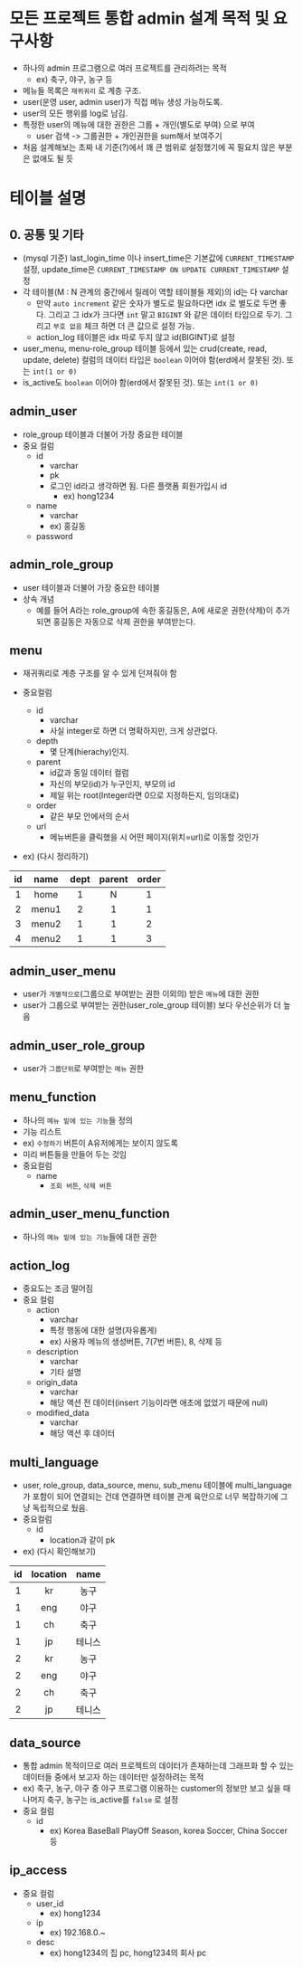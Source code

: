 # 모든 프로젝트 통합 admin 설계 목적 및 요구사항

- 하나의 admin 프로그램으로 여러 프로젝트를 관리하려는 목적
  - ex) 축구, 야구, 농구 등
- 메뉴들 목록은 `재퀴궈리` 로 계층 구조.
- user(운영 user, admin user)가 직접 메뉴 생성 가능하도록.
- user의 모든 행위를 log로 남김.
- 특정한 user의 메뉴에 대한 권한은 그룹 + 개인(별도로 부여) 으로 부여
  - user 검색 -> 그룹권한 + 개인권한을 sum해서 보여주기
- 처음 설계해보는 초짜 내 기준(?)에서 꽤 큰 범위로 설정했기에 꼭 필요치 않은 부분은 없애도 될 듯

# 테이블 설명

## 0. 공통 및 기타

- (mysql 기준) last_login_time 이나 insert_time은 기본값에 `CURRENT_TIMESTAMP` 설정, update_time은 `CURRENT_TIMESTAMP ON UPDATE CURRENT_TIMESTAMP` 설정
- 각 테이블(M : N 관계의 중간에서 릴레이 역할 테이블들 제외)의 id는 다 varchar
  - 만약 `auto increment` 같은 숫자가 별도로 필요하다면 idx 로 별도로 두면 좋다. 그리고 그 idx가 크다면 `int` 말고 `BIGINT` 와 같은 데이터 타입으로 두기. 그리고 `부호 없음` 체크 하면 더 큰 값으로 설정 가능.
  - action_log 테이블은 idx 따로 두지 않고 id(BIGINT)로 설정
- user_menu, menu-role_group 테이블 등에서 있는 crud(create, read, update, delete) 컬럼의 데이터 타입은 `boolean` 이어야 함(erd에서 잘못된 것). 또는 `int(1 or 0)`
- is_active도 `boolean` 이어야 함(erd에서 잘못된 것). 또는 `int(1 or 0)`

## admin_user

- role_group 테이블과 더불어 가장 중요한 테이블
- 중요 컬럼
  - id
    - varchar
    - pk
    - 로그인 id라고 생각하면 됨. 다른 플랫폼 회원가입시 id
      - ex) hong1234
  - name
    - varchar
    - ex) 홍길동
  - password

## admin_role_group

- user 테이블과 더불어 가장 중요한 테이블
- 상속 개념
  - 예를 들어 A라는 role_group에 속한 홍길동은, A에 새로운 권한(삭제)이 추가되면 홍길동은 자동으로 삭제 권한을 부여받는다.

## menu

- 재귀쿼리로 계층 구조를 알 수 있게 던져줘야 함
- 중요컬럼

  - id
    - varchar
    - 사실 integer로 하면 더 명확하지만, 크게 상관없다.
  - depth
    - 몇 단계(hierachy)인지.
  - parent
    - id값과 동일 데이터 컬럼
    - 자신의 부모(id)가 누구인지, 부모의 id
    - 제일 위는 root(Integer라면 0으로 지정하든지, 임의대로)
  - order
    - 같은 부모 안에서의 순서
  - url
    - 메뉴버튼을 클릭했을 시 어떤 페이지(위치=url)로 이동할 것인가

- ex) (다시 정리하기)

| id  | name  | dept | parent | order |
| :-: | :---: | :--: | :----: | :---: |
|  1  | home  |  1   |   N    |   1   |
|  2  | menu1 |  2   |   1    |   1   |
|  3  | menu2 |  1   |   1    |   2   |
|  4  | menu2 |  1   |   1    |   3   |

## admin_user_menu

- user가 `개별적으로`(그룹으로 부여받는 권한 이외의) 받은 `메뉴`에 대한 권한
- user가 그룹으로 부여받는 권한(user_role_group 테이블) 보다 우선순위가 더 높음

## admin_user_role_group

- user가 `그룹단위`로 부여받는 `메뉴` 권한

## menu_function

- 하나의 `메뉴 밑에 있는 기능`들 정의
- 기능 리스트
- ex) `수정하기` 버튼이 A유저에게는 보이지 않도록
- 미리 버튼들을 만들어 두는 것임
- 중요컬럼
  - name
    - `조회 버튼`, `삭제 버튼`

## admin_user_menu_function

- 하나의 `메뉴 밑에 있는 기능`들에 대한 권한

## action_log

- 중요도는 조금 떨어짐
- 중요 컬럼
  - action
    - varchar
    - 특정 행동에 대한 설명(자유롭게)
    - ex) 사용자 메뉴의 생성버튼, 7(7번 버튼), 8, 삭제 등
  - description
    - varchar
    - 기타 설명
  - origin_data
    - varchar
    - 해당 액션 전 데이터(insert 기능이라면 애초에 없었기 때문에 null)
  - modified_data
    - varchar
    - 해당 액션 후 데이터

## multi_language

- user, role_group, data_source, menu, sub_menu 테이블에 multi_language가 포함이 되어 연결되는 건데 연결하면 테이블 관계 육안으로 너무 복잡하기에 그냥 독립적으로 뒀음.
- 중요컬럼
  - id
    - location과 같이 pk
- ex) (다시 확인해보기)

| id  | location |  name  |
| :-: | :------: | :----: |
|  1  |    kr    |  농구  |
|  1  |   eng    |  야구  |
|  1  |    ch    |  축구  |
|  1  |    jp    | 테니스 |
|  2  |    kr    |  농구  |
|  2  |   eng    |  야구  |
|  2  |    ch    |  축구  |
|  2  |    jp    | 테니스 |

## data_source

- 통합 admin 목적이므로 여러 프로젝트의 데이터가 존재하는데 그래프화 할 수 있는 데이터들 중에서 보고자 하는 데이터만 설정하려는 목적
- ex) 축구, 농구, 야구 중 야구 프로그램 이용하는 customer의 정보만 보고 싶을 때 나머지 축구, 농구는 is_active를 `false` 로 설정
- 중요 컬럼
  - id
    - ex) Korea BaseBall PlayOff Season, korea Soccer, China Soccer 등

## ip_access

- 중요 컬럼
  - user_id
    - ex) hong1234
  - ip
    - ex) 192.168.0.~
  - desc
    - ex) hong1234의 집 pc, hong1234의 회사 pc

